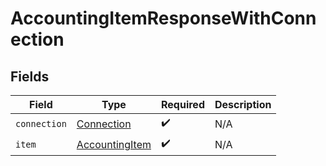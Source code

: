 # AccountingItemResponseWithConnection


## Fields

| Field                                                   | Type                                                    | Required                                                | Description                                             |
| ------------------------------------------------------- | ------------------------------------------------------- | ------------------------------------------------------- | ------------------------------------------------------- |
| `connection`                                            | [Connection](../../models/shared/connection.md)         | :heavy_check_mark:                                      | N/A                                                     |
| `item`                                                  | [AccountingItem](../../models/shared/accountingitem.md) | :heavy_check_mark:                                      | N/A                                                     |